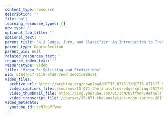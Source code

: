 ```yaml
---
content_type: resource
description: ''
file: null
learning_resource_types: []
ocw_type: ''
optional_tab_title: ''
optional_text: ''
parent_title: '4.2 Judge, Jury, and Classifier: An Introduction to Trees '
parent_type: CourseSection
parent_uid: null
related_resources_text: ''
resource_index_text: ''
resourcetype: Video
title: 'Video 3: Splitting and Predictions'
uid: c184fec7-2119-efd8-7eed-2e021c080c71
video_files:
  archive_url: https://archive.org/download/MIT15.071S17/MIT15_071S17_Session_4.2.05_300k.mp4
  video_captions_file: /courses/15-071-the-analytics-edge-spring-2017/6d287b45f4e25242b7701b9f6a525d9a_3cN7bSffVm4.vtt
  video_thumbnail_file: https://img.youtube.com/vi/3cN7bSffVm4/default.jpg
  video_transcript_file: /courses/15-071-the-analytics-edge-spring-2017/d38d40bed13972f6c63e8f5bfc1983f4_3cN7bSffVm4.pdf
video_metadata:
  youtube_id: 3cN7bSffVm4
---
```

